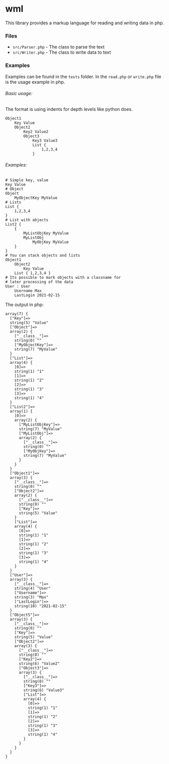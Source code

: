 # wml

This library provides a markup language for reading and writing data in php.

### Files

- ```src/Parser.php``` - The class to parse the text
- ```src/Writer.php``` - The class to write data to text

### Examples

Examples can be found in the ```tests``` folder. 
In the ```read.php``` or ```write.php``` file is the usage example in php.

###### Basic usage:

The format is using indents for depth levels like python does.
```
Object1
    Key Value
    Object2
        Key2 Value2
        Object3
            Key3 Value3
            List {
                1,2,3,4
            }
```

###### Examples:
```
# Simple key, value
Key Value
# Object
Object
    MyObjectKey MyValue
# Lists
List {
    1,2,3,4
}
# List with objects
List2 {
    {
        MyListObjKey MyValue
        MyListObj
            MyObjKey MyValue
    }
}
# You can stack objects and lists
Object1
    Object2
        Key Value
    List { 1,2,3,4 }
# Its possible to mark objects with a classname for
# later processing of the data
User : User
    Username Max
    LastLogin 2021-02-15
```

The output in php:

```
array(7) {
  ["Key"]=>
  string(5) "Value"
  ["Object"]=>
  array(2) {
    ["__class__"]=>
    string(0) ""
    ["MyObjectKey"]=>
    string(7) "MyValue"
  }
  ["List"]=>
  array(4) {
    [0]=>
    string(1) "1"
    [1]=>
    string(1) "2"
    [2]=>
    string(1) "3"
    [3]=>
    string(1) "4"
  }
  ["List2"]=>
  array(1) {
    [0]=>
    array(2) {
      ["MyListObjKey"]=>
      string(7) "MyValue"
      ["MyListObj"]=>
      array(2) {
        ["__class__"]=>
        string(0) ""
        ["MyObjKey"]=>
        string(7) "MyValue"
      }
    }
  }
  ["Object1"]=>
  array(3) {
    ["__class__"]=>
    string(0) ""
    ["Object2"]=>
    array(2) {
      ["__class__"]=>
      string(0) ""
      ["Key"]=>
      string(5) "Value"
    }
    ["List"]=>
    array(4) {
      [0]=>
      string(1) "1"
      [1]=>
      string(1) "2"
      [2]=>
      string(1) "3"
      [3]=>
      string(1) "4"
    }
  }
  ["User"]=>
  array(3) {
    ["__class__"]=>
    string(4) "User"
    ["Username"]=>
    string(3) "Max"
    ["LastLogin"]=>
    string(10) "2021-02-15"
  }
  ["Object5"]=>
  array(3) {
    ["__class__"]=>
    string(0) ""
    ["Key"]=>
    string(5) "Value"
    ["Object2"]=>
    array(3) {
      ["__class__"]=>
      string(0) ""
      ["Key2"]=>
      string(6) "Value2"
      ["Object3"]=>
      array(3) {
        ["__class__"]=>
        string(0) ""
        ["Key3"]=>
        string(6) "Value3"
        ["List"]=>
        array(4) {
          [0]=>
          string(1) "1"
          [1]=>
          string(1) "2"
          [2]=>
          string(1) "3"
          [3]=>
          string(1) "4"
        }
      }
    }
  }
}
```